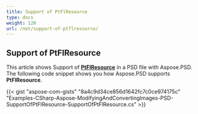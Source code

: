 ```yaml
---
title: Support of PtFlResource
type: docs
weight: 120
url: /net/support-of-ptflresource/
---
```


## **Support of PtFlResource**
This article shows Support of [**PtFlResource**](https://reference.aspose.com/psd/net/aspose.psd.fileformats.psd.layers.layerresources/ptflresource) in a PSD file with Aspose.PSD. The following code snippet shows you how Aspose.PSD supports **PtFlResource**.

{{< gist "aspose-com-gists" "8a4c9d34ce856d1642fc7c0ce974175c" "Examples-CSharp-Aspose-ModifyingAndConvertingImages-PSD-SupportOfPtFlResource-SupportOfPtFlResource.cs" >}}
